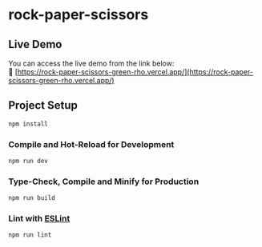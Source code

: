 # rock-paper-scissors

## Live Demo

You can access the live demo from the link below:  
🔗 [https://rock-paper-scissors-green-rho.vercel.app/](https://rock-paper-scissors-green-rho.vercel.app/)

## Project Setup

```sh
npm install
```

### Compile and Hot-Reload for Development

```sh
npm run dev
```

### Type-Check, Compile and Minify for Production

```sh
npm run build
```

### Lint with [ESLint](https://eslint.org/)

```sh
npm run lint
```
